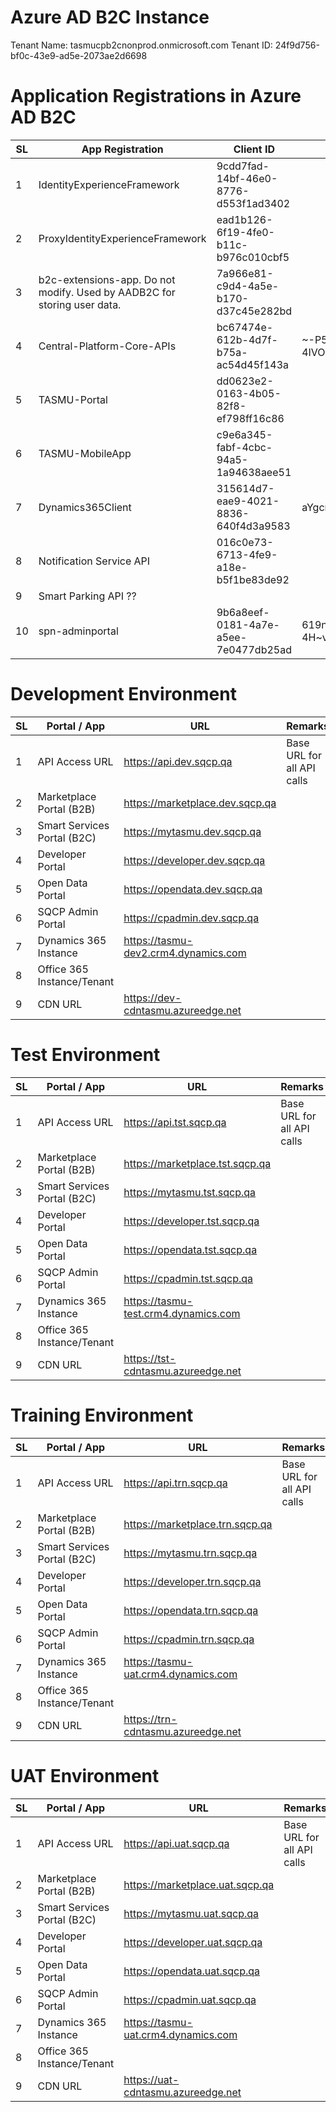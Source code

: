 # Azure AD B2C Instance
Tenant Name: tasmucpb2cnonprod.onmicrosoft.com
Tenant ID: 24f9d756-bf0c-43e9-ad5e-2073ae2d6698

# Application Registrations in Azure AD B2C

|SL| App Registration  | Client ID | Secret  |
|--|--|--|--|
| 1 | IdentityExperienceFramework |9cdd7fad-14bf-46e0-8776-d553f1ad3402 | |
| 2 | ProxyIdentityExperienceFramework|ead1b126-6f19-4fe0-b11c-b976c010cbf5||
| 3 |b2c-extensions-app. Do not modify. Used by AADB2C for storing user data.|7a966e81-c9d4-4a5e-b170-d37c45e282bd||
| 4 | Central-Platform-Core-APIs | bc67474e-612b-4d7f-b75a-ac54d45f143a | ~-P5-4IVO44Xvqau5.6XH0L~B9Vcgz473m |
| 5 | TASMU-Portal | dd0623e2-0163-4b05-82f8-ef798ff16c86 |  |
| 6 | TASMU-MobileApp | c9e6a345-fabf-4cbc-94a5-1a94638aee51 |  |
| 7 | Dynamics365Client | 315614d7-eae9-4021-8836-640f4d3a9583  | aYgcrfnV1xVsfVP~.94J3lctl.fR7f~jRM |
| 8 | Notification Service API | 016c0e73-6713-4fe9-a18e-b5f1be83de92 | |
| 9 | Smart Parking API ?? | | |
|10 | spn-adminportal |9b6a8eef-0181-4a7e-a5ee-7e0477db25ad |619nB86VE4~wds-Kir-4H~vSVHExz-8~Lo |


# Development Environment
|SL| Portal / App | URL |  Remarks  |
|--|--|--|--|
| 1 | API Access URL  | https://api.dev.sqcp.qa | Base URL for all API calls  |
| 2 | Marketplace Portal (B2B)  | https://marketplace.dev.sqcp.qa  |  |
| 3 | Smart Services Portal (B2C)  | https://mytasmu.dev.sqcp.qa  |  |
| 4 | Developer Portal | https://developer.dev.sqcp.qa |  |
| 5 | Open Data Portal | https://opendata.dev.sqcp.qa |  |
| 6 | SQCP Admin Portal| https://cpadmin.dev.sqcp.qa | | |
| 7 | Dynamics 365 Instance|https://tasmu-dev2.crm4.dynamics.com| | |
| 8 | Office 365 Instance/Tenant | | | |
| 9 | CDN URL |https://dev-cdntasmu.azureedge.net | | | |

# Test Environment

|SL| Portal / App | URL | Remarks  |
|--|--|--|--|
| 1 | API Access URL  | https://api.tst.sqcp.qa | Base URL for all API calls  |
| 2 | Marketplace Portal (B2B)  | https://marketplace.tst.sqcp.qa  |  |
| 3 | Smart Services Portal (B2C)  | https://mytasmu.tst.sqcp.qa  |  |
| 4 | Developer Portal | https://developer.tst.sqcp.qa |  |
| 5 | Open Data Portal | https://opendata.tst.sqcp.qa |  |
| 6 | SQCP Admin Portal| https://cpadmin.tst.sqcp.qa | | |
| 7 | Dynamics 365 Instance|https://tasmu-test.crm4.dynamics.com | | |
| 8 | Office 365 Instance/Tenant | | | |
| 9 | CDN URL |https://tst-cdntasmu.azureedge.net | | | |

# Training Environment

|SL| Portal / App | URL | Remarks  |
|--|--|--|--|
| 1 | API Access URL  | https://api.trn.sqcp.qa | Base URL for all API calls  |
| 2 | Marketplace Portal (B2B)  | https://marketplace.trn.sqcp.qa  |  |
| 3 | Smart Services Portal (B2C)  | https://mytasmu.trn.sqcp.qa  |  |
| 4 | Developer Portal | https://developer.trn.sqcp.qa |  |
| 5 | Open Data Portal | https://opendata.trn.sqcp.qa |  |
| 6 | SQCP Admin Portal| https://cpadmin.trn.sqcp.qa | | |
| 7 | Dynamics 365 Instance|https://tasmu-uat.crm4.dynamics.com | | |
| 8 | Office 365 Instance/Tenant | | | |
| 9 | CDN URL |https://trn-cdntasmu.azureedge.net | | | |

# UAT Environment

|SL| Portal / App | URL | Remarks  |
|--|--|--|--|
| 1 | API Access URL  | https://api.uat.sqcp.qa | Base URL for all API calls  |
| 2 | Marketplace Portal (B2B)  | https://marketplace.uat.sqcp.qa  |  |
| 3 | Smart Services Portal (B2C)  | https://mytasmu.uat.sqcp.qa  |  |
| 4 | Developer Portal | https://developer.uat.sqcp.qa |  |
| 5 | Open Data Portal | https://opendata.uat.sqcp.qa |  |
| 6 | SQCP Admin Portal| https://cpadmin.uat.sqcp.qa | | |
| 7 | Dynamics 365 Instance|https://tasmu-uat.crm4.dynamics.com | | |
| 8 | Office 365 Instance/Tenant | | | |
| 9 | CDN URL |https://uat-cdntasmu.azureedge.net | | | |